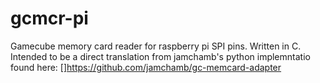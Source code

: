 # gcmcr-pi
Gamecube memory card reader for raspberry pi SPI pins. Written in C.
Intended to be a direct translation from jamchamb's python implemntatio found here: []https://github.com/jamchamb/gc-memcard-adapter
